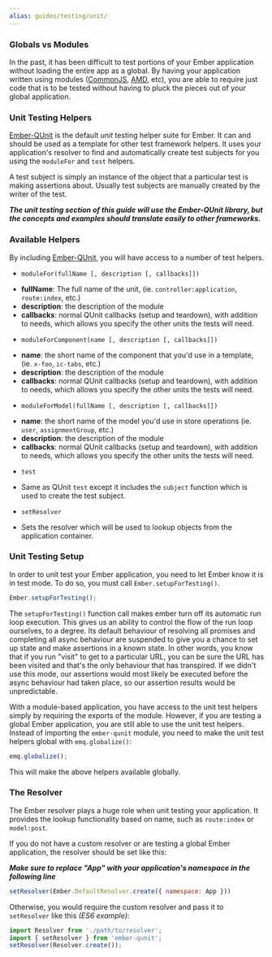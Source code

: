 ```yaml
---
alias: guides/testing/unit/
---
```


### Globals vs Modules

In the past, it has been difficult to test portions of your Ember application
without loading the entire app as a global. By having your application written
using modules ([CommonJS], [AMD], etc), you are able to require just code that 
is to be tested without having to pluck the pieces out of your global 
application.

### Unit Testing Helpers

[Ember-QUnit] is the default *unit* testing helper suite for Ember. It can and
should be used as a template for other test framework helpers. It uses your
application's resolver to find and automatically create test subjects for you
using the `moduleFor` and `test` helpers.

A test subject is simply an instance of the object that a particular test is 
making assertions about. Usually test subjects are manually created by the 
writer of the test.

<!--
* [Ember-QUnit](https://github.com/rpflorence/ember-qunit) - Unit test helpers
  written for QUnit
* [Ember-Mocha](#) - Unit test helpers written for Mocha (to be written)
* [Ember-Jasmine](#) - Unit test helpers written for Jasmine (to be written)
-->

***The unit testing section of this guide will use the Ember-QUnit library, but
the concepts and examples should translate easily to other frameworks.***

### Available Helpers

By including [Ember-QUnit], you will have access to a number of test helpers.

* `moduleFor(fullName [, description [, callbacks]])`
 - **fullName**: The full name of the unit, (ie. `controller:application`,
    `route:index`, etc.)
 - **description**: the description of the module
 - **callbacks**: normal QUnit callbacks (setup and teardown), with addition to
    needs, which allows you specify the other units the tests will need.

* `moduleForComponent(name [, description [, callbacks]])`
 - **name**: the short name of the component that you'd use in a template, (ie.
    `x-foo`, `ic-tabs`, etc.)
 - **description**: the description of the module
 - **callbacks**: normal QUnit callbacks (setup and teardown), with addition to
    needs, which allows you specify the other units the tests will need.

* `moduleForModel(fullName [, description [, callbacks]])`
 - **name**: the short name of the model you'd use in store
    operations (ie. `user`, `assignmentGroup`, etc.)
 - **description**: the description of the module
 - **callbacks**: normal QUnit callbacks (setup and teardown), with addition to
    needs, which allows you specify the other units the tests will need.

* `test`
 - Same as QUnit `test` except it includes the `subject` function which is used
   to create the test subject.
* `setResolver`
 - Sets the resolver which will be used to lookup objects from the application
   container.

### Unit Testing Setup

In order to unit test your Ember application, you need to let Ember know it is in
test mode. To do so, you must call `Ember.setupForTesting()`.

```javascript
Ember.setupForTesting();
```

The `setupForTesting()` function call makes ember turn off its automatic run
loop execution. This gives us an ability to control the flow of the run loop
ourselves, to a degree. Its default behaviour of resolving all promises and
completing all async behaviour are suspended to give you a chance to set up
state and make assertions in a known state. In other words, you know that if you
run "visit" to get to a particular URL, you can be sure the URL has been visited
and that's the only behaviour that has transpired. If we didn't use this mode,
our assertions would most likely be executed before the async behaviour had taken place, so
our assertion results would be unpredictable.

With a module-based application, you have access to the unit test helpers simply
by requiring the exports of the module. However, if you are testing a global
Ember application, you are still able to use the unit test helpers. Instead of
importing the `ember-qunit` module, you need to make the unit test helpers
global with `emq.globalize()`:

```javascript
emq.globalize();
```

This will make the above helpers available globally.

### The Resolver

The Ember resolver plays a huge role when unit testing your application. It
provides the lookup functionality based on name, such as `route:index` or
`model:post`.

If you do not have a custom resolver or are testing a global Ember application,
the resolver should be set like this:

***Make sure to replace "App" with your application's namespace in the following line***

```javascript
setResolver(Ember.DefaultResolver.create({ namespace: App }))
```

Otherwise, you would require the custom resolver and pass it to `setResolver`
like this _(ES6 example)_:

```javascript
import Resolver from './path/to/resolver';
import { setResolver } from 'ember-qunit';
setResolver(Resolver.create());
```

[CommonJS]: http://wiki.commonjs.org/wiki/CommonJS  "CommonJS"
[AMD]: http://requirejs.org/docs/whyamd.html "AMD"
[Ember-QUnit]: https://github.com/rpflorence/ember-qunit "Ember QUnit"
